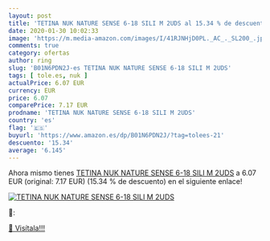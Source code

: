```yaml
---
layout: post
title: 'TETINA NUK NATURE SENSE 6-18 SILI M 2UDS al 15.34 % de descuento'
date: 2020-01-30 10:02:33
image: 'https://m.media-amazon.com/images/I/41RJNHjD0PL._AC_._SL200_.jpg'
comments: true
category: ofertas
author: ring
slug: 'B01N6PDN2J-es TETINA NUK NATURE SENSE 6-18 SILI M 2UDS'
tags: [ tole.es, nuk ]
actualPrice: 6.07 EUR
currency: EUR
price: 6.07
comparePrice: 7.17 EUR
prodname: 'TETINA NUK NATURE SENSE 6-18 SILI M 2UDS'
country: 'es'
flag: '🇪🇸'
buyurl: 'https://www.amazon.es/dp/B01N6PDN2J/?tag=tolees-21'
descuento: '15.34'
average: '6.145'
---
```


Ahora mismo tienes [TETINA NUK NATURE SENSE 6-18 SILI M 2UDS](https://www.amazon.es/dp/B01N6PDN2J/?tag=tolees-21) a 6.07 EUR (original: 7.17 EUR) (15.34 %  de descuento) en el siguiente enlace!

[![TETINA NUK NATURE SENSE 6-18 SILI M 2UDS](https://m.media-amazon.com/images/I/41RJNHjD0PL._AC_._SL200_.jpg)](https://www.amazon.es/dp/B01N6PDN2J/?tag=tolees-21)

🔎:


[🛒 Visítala!!!](https://www.amazon.es/dp/B01N6PDN2J/?tag=tolees-21)
